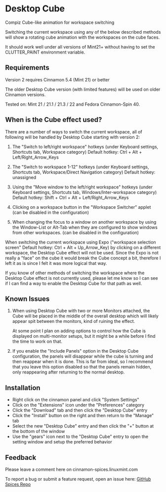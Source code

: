 # Desktop Cube

Compiz Cube-like animation for workspace switching

Switching the current workspace using any of the below described methods will show a rotating cube animation with the workspaces on the cube faces.

It should work well under all versions of Mint21+ without having to set the CLUTTER_PAINT environment variable.

## Requirements

Version 2 requires Cinnamon 5.4 (Mint 21) or better

The older Desktop Cube version (with limited features) will be used on older Cinnamon versions.

Tested on: Mint 21 / 21.1 / 21.3 / 22 and Fedora Cinnamon-Spin 40.

## When is the Cube effect used?

There are a number of ways to switch the current workspace, all of following will be handled by Desktop Cube starting with version 2:

1. The "Switch to left/right workspace" hotkeys (under Keyboard settings, Shortcuts tab, Workspace category) Default hotkey: Ctrl + Alt + Left/Right_Arrow_Keys

2. The "Switch to workspace 1-12" hotkeys (under Keyboard settings, Shortcuts tab, Workspace/Direct Navigation category) Default hotkey: unassigned

3. Using the "Move window to the left/right workspace" hotkeys (under Keyboard settings, Shortcuts tab, Windows/Inter-workspace category) Default hotkey: Shift + Ctrl + Alt + Left/Right_Arrow_Keys

4. Clicking on a workspace button in the "Workspace Switcher" applet (can be disabled in the configuration)

5. When changing the focus to a window on another workspace by using the Window-List or Alt-Tab when they are configured to show windows from other workspaces. (can be disabled in the configuration)

When switching the current workspace using Expo ("workspace selection screen" Default hotkey: Ctrl + Alt + Up_Arrow_Key) by clicking on a different workspace, the Desktop Cube effect will not be used. Since the Expo is not really a "face" on the cube it would break the Cube concept a bit, therefore I left it as is since I felt it was more logical that way.

If you know of other methods of switching the workspace where the Desktop Cube effect is not currently used, please let me know so I can see if I can find a way to enable the Desktop Cube for that path as well.

## Known Issues

1. When using Desktop Cube with two or more Monitors attached, the Cube will be placed in the middle of the overall desktop which will likely appear spit between the monitors, kind of ruining the effect.

   At some point I plan on adding options to control how the Cube is displayed on multi-monitor setups, but it might be a while before I find the time to work on that.

2. If you enable the "Include Panels" option in the Desktop Cube configuration, the panels will disappear while the cube is turning and then reappear when it is done. This is far from ideal, so I recommend that you leave this option disabled so that the panels remain hidden, only reappearing after returning to the normal desktop.

## Installation

- Right click on the cinnamon panel and click "System Settings"
- Click on the "Extensions" icon under the "Preferences" category
- Click the "Download" tab and then click the "Desktop Cube" entry
- Click the "Install" button on the right and then return to the "Manage" tab
- Select the new "Desktop Cube" entry and then click the "+" button at the bottom of the window
- Use the "gears" icon next to the "Desktop Cube" entry to open the setting window and setup the preferred behavior

## Feedback

Please leave a comment here on cinnamon-spices.linuxmint.com

To report a bug or submit a feature request, open an issue here: [GitHub Spices Repo](https://github.com/linuxmint/cinnamon-spices-extensions/issues/new/choose)
